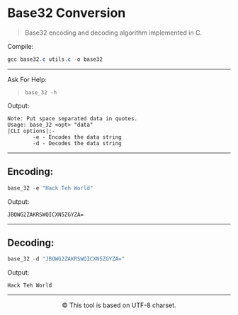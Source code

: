 # Base32 Conversion

>Base32 encoding and decoding algorithm implemented in C.

Compile:

```powershell
gcc base32.c utils.c -o base32
```
---
Ask For Help:

>```base_32 -h```

Output:

```
Note: Put space separated data in quotes.
Usage: base_32 <opt> "data"
|CLI options|:-
        -e - Encodes the data string
        -d - Decodes the data string
```
---
## Encoding:
```powershell
base_32 -e "Hack Teh World"
```
Output:
```
JBQWG2ZAKRSWQICXN5ZGYZA=
```
---
## Decoding:
```powershell
base_32 -d "JBQWG2ZAKRSWQICXN5ZGYZA="
```
Output:
```
Hack Teh World
```
___
<p align=center>&copy; This tool is based on UTF-8 charset.</p>